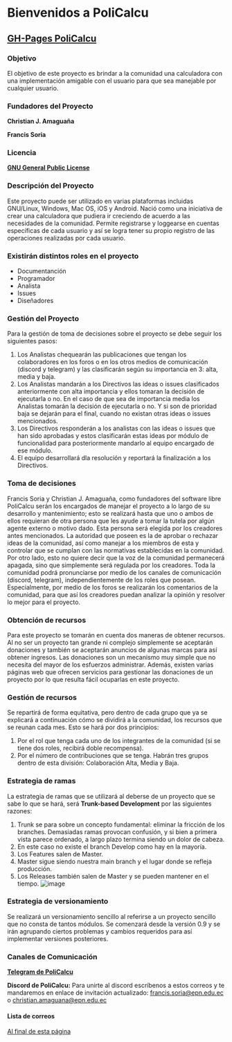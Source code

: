 # Bienvenidos a PoliCalcu

## [GH-Pages PoliCalcu](https://2020b-libres-calculadora.github.io/ProyectoLibres.github.io/)

### Objetivo

El objetivo de este proyecto  es brindar a la comunidad una calculadora con una implementación amigable con el usuario para que sea manejable por cualquier usuario.


### Fundadores del Proyecto 

**Christian J. Amaguaña**

**Francis Soria**

### Licencia

**[GNU General Public License](https://github.com/2020B-Libres-Calculadora/ProyectoLibres.github.io/blob/main/LICENSE)**

### Descripción del Proyecto

Este proyecto puede ser utilizado en varias plataformas incluidas GNU/Linux, Windows, Mac OS, iOS y Android. Nació como una iniciativa de crear una calculadora que pudiera ir creciendo de acuerdo a las necesidades de la comunidad. Permite registrarse y loggearse en cuentas específicas de cada usuario y así se logra tener su propio registro de las operaciones realizadas por cada usuario. 

### Existirán distintos roles en el proyecto

- Documentanción
- Programador
- Analista
- Issues
- Diseñadores

### Gestión del Proyecto


Para la gestión de toma de decisiones sobre el proyecto se debe seguir los siguientes pasos:

1. Los Analistas chequearán las publicaciones que tengan los colaboradores en los foros o en los otros medios de comunicación (discord y telegram) y las clasificarán según su importancia en 3: alta, media y baja.
2. Los Analistas mandarán a los Directivos las ideas o issues clasificados anteriormente con alta importancia y ellos tomaran la decisión de ejecutarla o no. En el caso de que sea de importancia media los Analistas tomarán la decisión de ejecutarla o no. Y si son de prioridad baja se dejarán para el final, cuando no existan otras ideas o issues mencionados.
3. Los Directivos responderán a los analistas con las ideas o issues que han sido aprobadas y estos clasificarán estas ideas por módulo de funcionalidad para posteriormente mandarlo al equipo encargado de ese módulo.
4. El equipo desarrollará dla resolución y reportará la finalización a los Directivos.

### Toma de decisiones

Francis Soria y Christian J. Amaguaña, como fundadores del software libre PoliCalcu serán los encargados de manejar el proyecto a lo largo de su desarrollo y mantenimiento; esto se realizará hasta que uno o ambos de ellos requieran de otra persona que les ayude a tomar la tutela por algún agente externo o motivo dado. Esta persona será elegida por los creadores antes mencionados.
La autoridad que poseen es la de aprobar o rechazar ideas de la comunidad, así como manejar a los miembros de esta y controlar que se cumplan con las normativas establecidas en la comunidad.
Por otro lado, esto no quiere decir que la voz de la comunidad permanecerá apagada, sino que simplemente será regulada por los creadores. Toda la comunidad podrá pronunciarse por medio de los canales de comunicación (discord, telegram), independientemente de los roles que posean. Especialmente, por medio de los foros se realizarán los comentarios de la comunidad, para que así los creadores puedan analizar la opinión y resolver lo mejor para el proyecto.


### Obtención de recursos

Para este proyecto se tomarán en cuenta dos maneras de obtener recursos. Al no ser un proyecto tan grande ni complejo simplemente se aceptarán donaciones y también se aceptarán anuncios de algunas marcas para así obtener ingresos.
Las donaciones son un mecanismo muy simple que no necesita del mayor de los esfuerzos administrar. Además, existen varias páginas web que ofrecen servicios para gestionar las donaciones de un proyecto por lo que resulta fácil ocuparlas en este proyecto.

### Gestión de recursos

Se repartirá de forma equitativa, pero dentro de cada grupo que ya se explicará a continuación cómo se dividirá a la comunidad, los recursos que se reunan cada mes. Esto se hará por dos principios: 
1. Por el rol que tenga cada uno de los integrantes de la comunidad (si se tiene dos roles, recibirá doble recompensa).
2. Por el número de contribuciones que se tenga. Habrán tres grupos dentro de esta división: Colaboración Alta, Media y Baja.


### Estrategia de ramas

La estrategia de ramas que se utilizará al deberse de un proyecto que se sabe lo que se hará, será **Trunk-based Development** por las siguientes razones:
1. Trunk se para sobre un concepto fundamental: eliminar la fricción de los branches. Demasiadas ramas provocan confusión, y si bien a primera vista parece ordenado, a largo plazo termina siendo un dolor de cabeza.
2. En este caso no existe el branch Develop como hay en la mayoría. 
3. Los Features salen de Master.
4. Master sigue siendo nuestra main branch y el lugar donde se refleja producción.
5. Los Releases también salen de Master y se pueden mantener en el tiempo.
![image](https://user-images.githubusercontent.com/59580267/111693460-a7b48280-87fe-11eb-972d-16c021da684e.png)


### Estrategia de versionamiento

Se realizará un versionamiento sencillo al referirse a un proyecto sencillo que no consta de tantos módulos. Se comenzará desde la versión 0.9 y se irán agrupando ciertos problemas y cambios requeridos para así implementar versiones posteriores.

### Canales de Comunicación

**[Telegram de PoliCalcu](https://t.me/joinchat/of60tKns3WJlNzMx)**


**Discord de PoliCalcu:** Para unirte al discord escríbenos a estos correos y te mandaremos en enlace de invitación actualizado: francis.soria@epn.edu.ec o christian.amaguana@epn.edu.ec


#### Lista de correos

[Al final de esta página](https://2020b-libres-calculadora.github.io/ProyectoLibres.github.io/)
